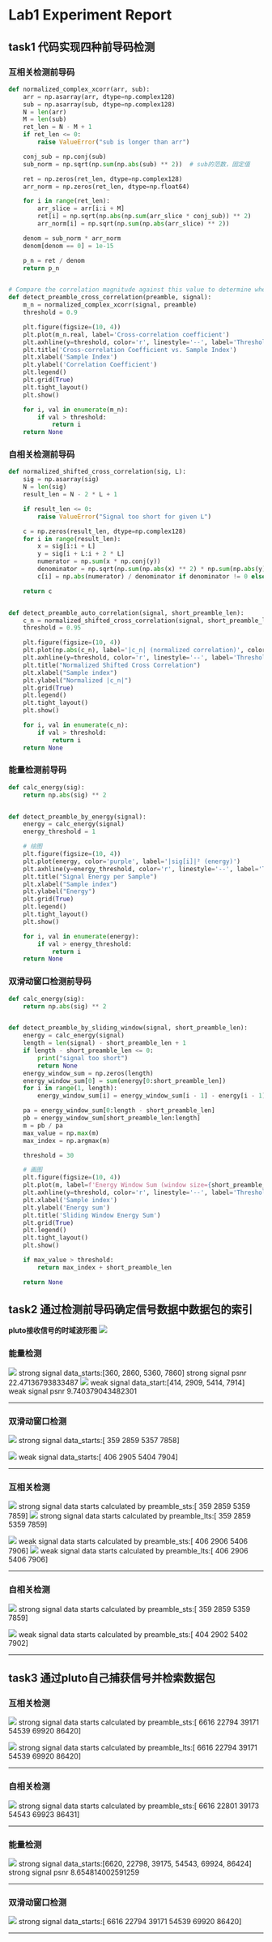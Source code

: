 # Lab1 Experiment Report

## task1 代码实现四种前导码检测

### 互相关检测前导码

```python
def normalized_complex_xcorr(arr, sub):
    arr = np.asarray(arr, dtype=np.complex128)
    sub = np.asarray(sub, dtype=np.complex128)
    N = len(arr)
    M = len(sub)
    ret_len = N - M + 1
    if ret_len <= 0:
        raise ValueError("sub is longer than arr")

    conj_sub = np.conj(sub)
    sub_norm = np.sqrt(np.sum(np.abs(sub) ** 2))  # sub的范数，固定值

    ret = np.zeros(ret_len, dtype=np.complex128)
    arr_norm = np.zeros(ret_len, dtype=np.float64)

    for i in range(ret_len):
        arr_slice = arr[i:i + M]
        ret[i] = np.sqrt(np.abs(np.sum(arr_slice * conj_sub)) ** 2)
        arr_norm[i] = np.sqrt(np.sum(np.abs(arr_slice) ** 2))

    denom = sub_norm * arr_norm
    denom[denom == 0] = 1e-15

    p_n = ret / denom
    return p_n


# Compare the correlation magnitude against this value to determine whether there is a preamble or not
def detect_preamble_cross_correlation(preamble, signal):
    m_n = normalized_complex_xcorr(signal, preamble)
    threshold = 0.9

    plt.figure(figsize=(10, 4))
    plt.plot(m_n.real, label='Cross-correlation coefficient')
    plt.axhline(y=threshold, color='r', linestyle='--', label='Threshold')
    plt.title('Cross-correlation Coefficient vs. Sample Index')
    plt.xlabel('Sample Index')
    plt.ylabel('Correlation Coefficient')
    plt.legend()
    plt.grid(True)
    plt.tight_layout()
    plt.show()

    for i, val in enumerate(m_n):
        if val > threshold:
            return i
    return None

```


### 自相关检测前导码

```python
def normalized_shifted_cross_correlation(sig, L):
    sig = np.asarray(sig)
    N = len(sig)
    result_len = N - 2 * L + 1

    if result_len <= 0:
        raise ValueError("Signal too short for given L")

    c = np.zeros(result_len, dtype=np.complex128)
    for i in range(result_len):
        x = sig[i:i + L]
        y = sig[i + L:i + 2 * L]
        numerator = np.sum(x * np.conj(y))
        denominator = np.sqrt(np.sum(np.abs(x) ** 2) * np.sum(np.abs(y) ** 2))
        c[i] = np.abs(numerator) / denominator if denominator != 0 else 0.0

    return c


def detect_preamble_auto_correlation(signal, short_preamble_len):
    c_n = normalized_shifted_cross_correlation(signal, short_preamble_len)
    threshold = 0.95

    plt.figure(figsize=(10, 4))
    plt.plot(np.abs(c_n), label='|c_n| (normalized correlation)', color='blue')
    plt.axhline(y=threshold, color='r', linestyle='--', label='Threshold')
    plt.title("Normalized Shifted Cross Correlation")
    plt.xlabel("Sample index")
    plt.ylabel("Normalized |c_n|")
    plt.grid(True)
    plt.legend()
    plt.tight_layout()
    plt.show()

    for i, val in enumerate(c_n):
        if val > threshold:
            return i
    return None

```

### 能量检测前导码
```python
def calc_energy(sig):
    return np.abs(sig) ** 2


def detect_preamble_by_energy(signal):
    energy = calc_energy(signal)
    energy_threshold = 1

    # 绘图
    plt.figure(figsize=(10, 4))
    plt.plot(energy, color='purple', label='|sig[i]|² (energy)')
    plt.axhline(y=energy_threshold, color='r', linestyle='--', label='Threshold')
    plt.title("Signal Energy per Sample")
    plt.xlabel("Sample index")
    plt.ylabel("Energy")
    plt.grid(True)
    plt.legend()
    plt.tight_layout()
    plt.show()

    for i, val in enumerate(energy):
        if val > energy_threshold:
            return i
    return None
```

### 双滑动窗口检测前导码

```python
def calc_energy(sig):
    return np.abs(sig) ** 2


def detect_preamble_by_sliding_window(signal, short_preamble_len):
    energy = calc_energy(signal)
    length = len(signal) - short_preamble_len + 1
    if length - short_preamble_len <= 0:
        print("signal too short")
        return None
    energy_window_sum = np.zeros(length)
    energy_window_sum[0] = sum(energy[0:short_preamble_len])
    for i in range(1, length):
        energy_window_sum[i] = energy_window_sum[i - 1] - energy[i - 1] + energy[i + short_preamble_len - 1]

    pa = energy_window_sum[0:length - short_preamble_len]
    pb = energy_window_sum[short_preamble_len:length]
    m = pb / pa
    max_value = np.max(m)
    max_index = np.argmax(m)

    threshold = 30

    # 画图
    plt.figure(figsize=(10, 4))
    plt.plot(m, label=f'Energy Window Sum (window size={short_preamble_len})')
    plt.axhline(y=threshold, color='r', linestyle='--', label='Threshold')
    plt.xlabel('Sample index')
    plt.ylabel('Energy sum')
    plt.title('Sliding Window Energy Sum')
    plt.grid(True)
    plt.legend()
    plt.tight_layout()
    plt.show()

    if max_value > threshold:
        return max_index + short_preamble_len

    return None

```

## task2 通过检测前导码确定信号数据中数据包的索引

**pluto接收信号的时域波形图**
![](./pic/plot_pluto_recv_signal.jpg)

### 能量检测
![](./pic/plot_task2.1_strong.png)
strong signal data_starts:[360, 2860, 5360, 7860]
strong signal psnr 22.47136793833487
![](./pic/plot_task2.1_weak.png)
weak signal data_start:[414, 2909, 5414, 7914]
weak signal psnr 9.740379043482301

---

### 双滑动窗口检测
![](./pic/plot_task2.2_strong.png)
strong signal data_starts:[ 359 2859 5357 7858]

![](./pic/plot_task2.2_weak.png)
weak signal data_starts:[ 406 2905 5404 7904]

---

### 互相关检测

![](./pic/plot_task2.3_strong_sts.png)
strong signal data starts calculated by preamble_sts:[ 359 2859 5359 7859]
![](./pic/plot_task2.3_strong_lts.png)
strong signal data starts calculated by preamble_lts:[ 359 2859 5359 7859]

![](./pic/plot_task2.3_weak_sts.png)
weak signal data starts calculated by preamble_sts:[ 406 2906 5406 7906]
![](./pic/plot_task2.3_weak_lts.png)
weak signal data starts calculated by preamble_lts:[ 406 2906 5406 7906]

---

### 自相关检测

![](./pic/plot_task2.4_strong.png)
strong signal data starts calculated by preamble_sts:[ 359 2859 5359 7859]

![](./pic/plot_task2.4_weak.png)
weak signal data starts calculated by preamble_sts:[ 404 2902 5402 7902]

---

## task3 通过pluto自己捕获信号并检索数据包

### 互相关检测

![](./pic/plot_task3.2.1_sts.png)
strong signal data starts calculated by preamble_sts:[ 6616 22794 39171 54539 69920 86420]

![](./pic/plot_task3.2.1_lts.png)
strong signal data starts calculated by preamble_lts:[ 6616 22794 39171 54539 69920 86420]

---

### 自相关检测

![](./pic/plot_task3.2.2.png)
strong signal data starts calculated by preamble_sts:[ 6616 22801 39173 54543 69923 86431]

---

### 能量检测
![](./pic/plot_task3.2.3.png)
strong signal data_starts:[6620, 22798, 39175, 54543, 69924, 86424]
strong signal psnr 8.654814002591259

---

### 双滑动窗口检测
![](./pic/plot_task3.2.4.png)
strong signal data_starts:[ 6616 22794 39171 54539 69920 86420]

---
